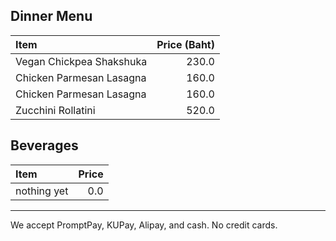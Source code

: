 ## Dinner Menu

| Item                                   | Price (Baht) |
|:---------------------------------------|-------------:|
| Vegan Chickpea Shakshuka               |  230.0       |
| Chicken Parmesan Lasagna               |  160.0       |
| Chicken Parmesan Lasagna               |  160.0       |
| Zucchini Rollatini                     |  520.0       |

## Beverages

| Item                                   | Price |
|:---------------------------------------|------:|
| nothing yet                            |  0.0  |

---

We accept PromptPay, KUPay, Alipay, and cash. No credit cards.
